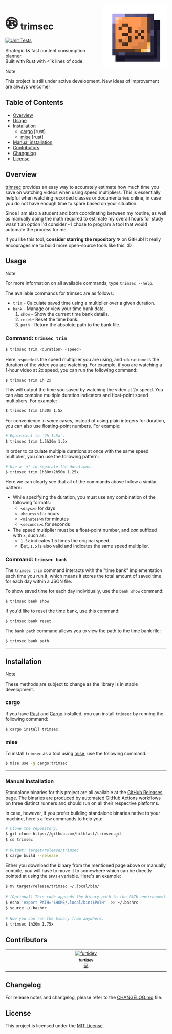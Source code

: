 <img src="assets/sprite.png" width="200px" align="right">

# <img src="https://raw.githubusercontent.com/github/explore/80688e429a7d4ef2fca1e82350fe8e3517d3494d/topics/rust/rust.png" width="40px"> trimsec

[![Unit Tests](https://github.com/hitblast/trimsec/actions/workflows/tests.yml/badge.svg)](https://github.com/hitblast/trimsec/actions/workflows/tests.yml)

Strategic (& fast content consumption planner.<br>
Built with Rust with <1k lines of code.

> [!NOTE]
> This project is still under active development. New ideas of improvement are always welcome!



## Table of Contents

- [Overview](#overview)
- [Usage](#usage)
- [Installation](#installation)
  - [cargo](#cargo) [rust]
  - [mise](#mise) [rust]
- [Manual installation](#manual-installation)
- [Contributors](#contributors)
- [Changelog](#changelog)
- [License](#license)

## Overview

[trimsec](https://crates.io/crates/trimsec) provides an easy way to accurately
estimate how much time you save on watching videos when using speed multipliers.
This is essentially helpful when watching recorded classes or documentaries
online, in case you do not have enough time to spare based on your situation.

Since I am also a student and both coordinating between my routine, as well as
manually doing the math required to estimate my overall hours for study wasn't
an option I'd consider - I chose to program a tool that would automate the
process for me.

If you like this tool, **consider starring the repository ✨** on GitHub! It
really encourages me to build more open-source tools like this. :D

## Usage

> [!NOTE]
> For more information on all available commands, type `trimsec --help`.

The available commands for trimsec are as follows:

- `trim` - Calculate saved time using a multiplier over a given duration.
- `bank` - Manage or view your time bank data.
  1. `show` - Show the current time bank details.
  2. `reset`- Reset the time bank.
  3. `path` - Return the absolute path to the bank file.

### Command: `trimsec trim`

```bash
$ trimsec trim <duration> <speed>
```

Here, `<speed>` is the speed multiplier you are using, and `<duration>` is the
duration of the video you are watching. For example, if you are watching a 1-hour
video at 2x speed, you can run the following command:

```bash
$ trimsec trim 1h 2x
```

This will output the time you saved by watching the video at 2x speed. You can
also combine multiple duration indicators and float-point speed multipliers. For
example:

```bash
$ trimsec trim 1h30m 1.5x
```

For convenience in *some* cases, instead of using plain integers for duration,
you can also use floating-point numbers. For example:

```bash
# Equivalent to `2h 1.5x`.
$ trimsec trim 1.5h30m 1.5x
```

In order to calculate multiple durations at once with the same speed multiplier,
you can use the following pattern:

```bash
# Use a '+' to separate the durations.
$ trimsec trim 1h30m+2h50m 1.25x
```

Here we can clearly see that all of the commands above follow a similar pattern:

- While specifying the duration, you must use any combination of the following formats:
  - `<days>d` for days
  - `<hours>h` for hours
  - `<minutes>m` for minutes
  - `<seconds>s` for seconds
- The speed multiplier must be a float-point number, and *can* suffixed with `x`, such as:
  - `1.5x` indicates 1.5 times the original speed.
  - But, `1.5` is also valid and indicates the same speed multiplier.

### Command: `trimsec bank`

The `trimsec trim` command interacts with the "time bank" implementation each
time you run it, which means it stores the total amount of saved time for each
day within a JSON file.

To show saved time for each day individually, use the `bank show` command:

```bash
$ trimsec bank show
```

If you'd like to reset the time bank, use this command:

```bash
$ trimsec bank reset
```

The `bank path` command allows you to view the path to the time bank file:

```bash
$ trimsec bank path
```

---

## Installation

> [!NOTE]
> These methods are subject to change as the library is in stable development.

### cargo

If you have [Rust](https://rust-lang.org/) and [Cargo](https://crates.io/)
installed, you can install `trimsec` by running the following command:

```bash
$ cargo install trimsec
```

### mise

To install `trimsec` as a tool using [mise](https://github.com/jdx/mise), use
the following command:

```bash
$ mise use -g cargo:trimsec
```

---

### Manual installation

Standalone binaries for this project are all available at the [GitHub
Releases](https://github.com/hitblast/trimsec/releases) page. The binaries are
produced by automated GitHub Actions workflows on three distinct runners and
should run on all their respective platforms.

In case, however, if you prefer building standalone binaries native to your
machine, here's a few commands to help you:

```bash
# Clone the repository.
$ git clone https://github.com/hitblast/trimsec.git
$ cd trimsec

# Output: target/release/trimsec
$ cargo build --release
```

Either you download the binary from the mentioned page above or manually
compile, you will have to move it to somewhere which can be directly pointed at
using the `$PATH` variable. Here's an example:

```bash
$ mv target/release/trimsec ~/.local/bin/

# (Optional) This code appends the binary path to the PATH environment variable.
$ echo 'export PATH="$HOME/.local/bin:$PATH"' >> ~/.bashrc
$ source ~/.bashrc

# Now you can run the binary from anywhere.
$ trimsec 1h20m 1.75x
```

## Contributors

<!-- ALL-CONTRIBUTORS-LIST:START - Do not remove or modify this section -->
<!-- prettier-ignore-start -->
<!-- markdownlint-disable -->
<table>
  <tbody>
    <tr>
      <td align="center" valign="top" width="14.28%"><a href="http://furtidev.github.io"><img src="https://avatars.githubusercontent.com/u/44488750?v=4?s=100" width="100px;" alt="furtidev"/><br /><sub><b>furtidev</b></sub></a><br /><a href="#code-furtidev" title="Code">💻</a></td>
    </tr>
  </tbody>
</table>

<!-- markdownlint-restore -->
<!-- prettier-ignore-end -->

<!-- ALL-CONTRIBUTORS-LIST:END -->

## Changelog

For release notes and changelog, please refer to the [CHANGELOG.md](https://github.com/hitblast/trimsec/blob/main/CHANGELOG.md) file.

## License

This project is licensed under the [MIT License](LICENSE).

